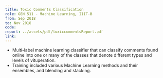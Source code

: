```yaml
---
title: Toxic Comments Classification
role: GEN 511 - Machine Learning, IIIT-B
from: Sep 2018
to: Nov 2018
code:
report: ../assets/pdf/toxiccommentsReport.pdf
link:
---
```

<ul>
<li>Multi-label machine learning classifier that can classify comments found online into one or many of the classes
that denote different types and levels of vituperation.</li>
<li>Training included various Machine Learning methods and their ensembles, and blending and stacking.</li>
</ul>